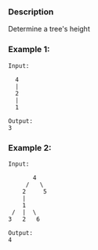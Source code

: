 
### Description

Determine a tree's height

### Example 1:

```
Input:

  4
  |
  2    
  |  
  1    

Output:
3
```

### Example 2:

```
Input:

       4
     /   \
    2     5
    |  
    1
 /  |  \
3   2   6

Output:
4
```